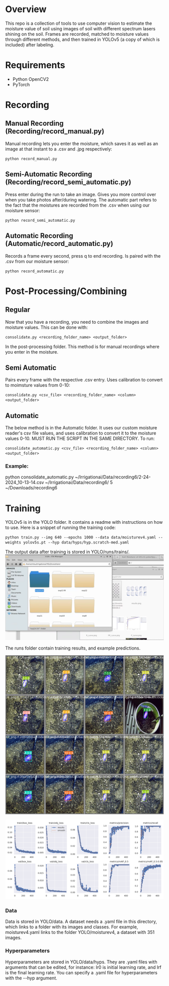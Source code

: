 # Overview
This repo is a collection of tools to use computer vision to estimate the moisture value of soil using images of soil with different spectrum lasers shining on the soil. Frames are recorded, matched to moisture values through different methods, and then trained in YOLOv5 (a copy of which is included) after labeling.

# Requirements
- Python OpenCV2
- PyTorch

# Recording

## Manual Recording (Recording/record_manual.py)
Manual recording lets you enter the moisture, which saves it as well as an image at that instant to a .csv and .jpg respectively:

	python record_manual.py
	
## Semi-Automatic Recording (Recording/record_semi_automatic.py)
Press enter during the run to take an image. Gives you more control over when you take photos after/during watering. The automatic part refers to the fact that the moistures are recorded from the .csv when using our moisture sensor:

	python record_semi_automatic.py

## Automatic Recording (Automatic/record_automatic.py)
Records a frame every second, press q to end recording. Is paired with the .csv from our moisture sensor:

	python record_automatic.py

# Post-Processing/Combining
## Regular
Now that you have a recording, you need to combine the images and moisture values.
This can be done with:
	
	consolidate.py <recording_folder_name> <output_folder>
	
In the post-processing folder. This method is for manual recordings where you enter in the moisture.

## Semi Automatic
Pairs every frame with the respective .csv entry. Uses calibration to convert to moimsture values from 0-10:

	consolidate.py <csv_file> <recording_folder_name> <column> <output_folder>

## Automatic

The below method is in the Automatic folder. It uses our custom moisture reader's csv file values, and uses calibration to convert it to the moisture values 0-10. MUST RUN THE SCRIPT IN THE SAME DIRECTORY. To run:

	consolidate_automatic.py <csv_file> <recording_folder_name> <column> <output_folder>
	
### Example:
python consolidate_automatic.py ~/Irrigationai/Data/recording6/2-24-2024_10-13-14.csv ~/Irrigationai/Data/recording6/ 5 ~/Downloads/recording6

# Training

YOLOv5 is in the YOLO folder. It contains a readme with instructions on how to use. Here is a snippet of running the training code:

	python train.py --img 640 --epochs 1000 --data data/moisturev4.yaml --weights yolov5s.pt --hyp data/hyps/hyp.scratch-med.yaml

The output data after training is stored in YOLO/runs/trains/.
![Runs](ReadmeImages/runs.png)

The runs folder contain training results, and example predictions.

![Predictions](ReadmeImages/predictions.jpg)

![Results](ReadmeImages/results.png)

### Data

Data is stored in YOLO/data. A dataset needs a .yaml file in this directory, which links to a folder with its images and classes. For example, moisturev4.yaml links to the folder YOLO/moisturev4, a dataset with 351 images.

### Hyperparameters

Hyperparameters are stored in YOLO/data/hyps. They are .yaml files with arguments that can be edited, for instance: lr0 is initial learning rate, and lrf is the final learning rate. You can specify a .yaml file for hyperparameters with the --hyp argument.
